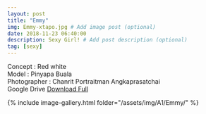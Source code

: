 ```yaml
---
layout: post
title: "Emmy"
img: Emmy-xtapo.jpg # Add image post (optional)
date: 2018-11-23 06:40:00
description: Sexy Girl! # Add post description (optional)
tag: [sexy]
---
```

Concept : Red white  
Model : Pinyapa Buala  
Photographer : Chanrit Portraitman Angkaprasatchai     
Google Drive [Download Full](http://gestyy.com/e0GeFy)


{% include image-gallery.html folder="/assets/img/A1/Emmy/" %}
